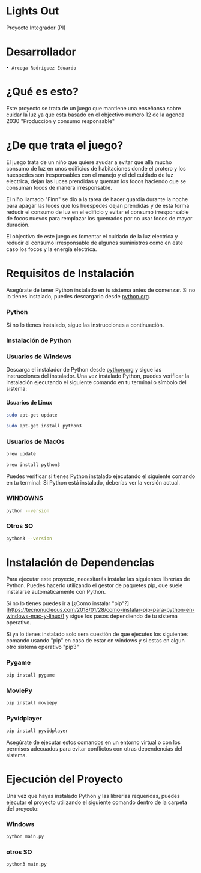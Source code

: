 # Lights Out
Proyecto Integrador (PI)

# Desarrollador    
    • Arcega Rodríguez Eduardo

# ¿Qué es esto?

Este proyecto se trata de un juego que mantiene una enseñansa sobre cuidar la luz ya que esta basado en el objectivo numero 12
de la agenda 2030 "Producción y consumo responsable"

# ¿De que trata el juego?

El juego trata de un niño que quiere ayudar a evitar que allá mucho consumo de luz en unos edificios de habitaciones donde el
protero y los huespedes son iresponsables con el manejo y el del cuidado de luz electrica, dejan las luces prendidas y queman
los focos haciendo que se consuman focos de manera irresponsable.

El niño llamado "Finn" se dio a la tarea de hacer guardia durante la noche para apagar las luces que los huespedes dejan
prendidas y de esta forma reducir el consumo de luz en el edificio y evitar el consumo irresponsable de focos nuevos
para remplazar los quemados por no usar focos de mayor duración.

El objectivo de este juego es fomentar el cuidado de la luz electrica y reducir el consumo irresponsable de algunos suministros
como en este caso los focos y la energía electrica.

# Requisitos de Instalación

Asegúrate de tener Python instalado en tu sistema antes de comenzar. Si no lo tienes instalado, puedes descargarlo desde [python.org](https://www.python.org/).

### Python

Si no lo tienes instalado, sigue las instrucciones a continuación.

### Instalación de Python

### Usuarios de Windows

Descarga el instalador de Python desde [python.org](https://www.python.org/) y sigue las instrucciones del instalador.
Una vez instalado Python, puedes verificar la instalación ejecutando el siguiente comando en tu terminal o símbolo del sistema:


#### Usuarios de Linux

```bash
sudo apt-get update
```
```bash
sudo apt-get install python3
```

### Usuarios de MacOs

```bash
brew update
```
```bash
brew install python3
```

Puedes verificar si tienes Python instalado ejecutando el siguiente comando en tu terminal:
Si Python está instalado, deberías ver la versión actual.

### WINDOWNS
```bash
python --version
```

### Otros SO
```bash
python3 --version
```

# Instalación de Dependencias

Para ejecutar este proyecto, necesitarás instalar las siguientes librerías de Python. Puedes hacerlo utilizando el gestor de paquetes pip, que suele instalarse automáticamente con Python.

Si no lo tienes puedes ir a [¿Como instalar "pip"?][https://tecnonucleous.com/2018/01/28/como-instalar-pip-para-python-en-windows-mac-y-linux/] y sigue los pasos dependiendo de tu sistema operativo.

Si ya lo tienes instalado solo sera cuestión de que ejecutes los siguientes comando usando "pip" en caso de estar en windows y si estas en algun otro sistema operativo "pip3"

### Pygame
```bash
pip install pygame
```

### MoviePy
```bash
pip install moviepy
```

### Pyvidplayer
```bash
pip install pyvidplayer
```

Asegúrate de ejecutar estos comandos en un entorno virtual o con los permisos adecuados para evitar conflictos con otras dependencias del sistema.

# Ejecución del Proyecto

Una vez que hayas instalado Python y las librerías requeridas, puedes ejecutar el proyecto utilizando el siguiente comando dentro de la carpeta del proyecto:
### Windows
```bash
python main.py
```
### otros SO
```bash
python3 main.py
```
